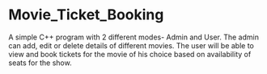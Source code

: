 # Movie_Ticket_Booking
A simple C++ program with 2 different modes- Admin and User. The admin can add, edit or delete details of different movies. The user will be able to view and book tickets for the movie of his choice based on availability of seats for the show.
